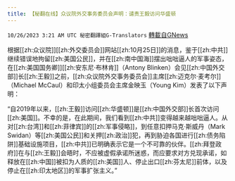 ```yaml
---
title: 【秘翻在线】众议院外交事务委员会声明：谴责王毅访问华盛顿
---
```

`10/26/2023 3:21 AM UTC 秘密翻譯組G-Translators` [轉載自GNews](https://gnews.org/articles/1881706)

根据[[zh:众议院]][[zh:外交委员会]]网站[[zh:10月25日]]的消息，鉴于[[zh:中共]]继续错误地拘留[[zh:美国公民]]，并在[[zh:南中国海]]摆出咄咄逼人的军事姿态，在[[zh:美国国务卿]][[zh:安东尼·布林肯]]（Antony Blinken）会见[[zh:中国外交部]]长[[zh:王毅]]之前，[[zh:众议院外交事务委员会]]主席[[zh:迈克尔·麦考尔]]（Michael McCaul）和印太小组委员会主席金映玉（Young Kim）发表了以下声明：

“自2019年以来，[[zh:王毅]]访问[[zh:华盛顿]]是[[zh:中国外交部]]长首次访问[[zh:美国]]。不幸的是，在此期间，我们看到[[zh:中共]]变得越来越咄咄逼人。从对[[zh:台湾]]和[[zh:菲律宾]]的[[zh:军事侵略]]，到任意扣押马克·斯威丹（Mark Swidan）等[[zh:美国公民]]和关押[[zh:政治]]犯，再到胁迫各国进行[[zh:债务陷阱]]基础设施项目，[[zh:中共]]已明确表示它是一个不可靠的伙伴。[[zh:拜登政府]]在与[[zh:王毅]]会晤时，不应被虚假承诺所迷惑，而应要求对方兑现承诺，如释放在[[zh:中国]]被扣为人质的[[zh:美国]]人、停止出口[[zh:芬太尼]]前体，以及停止在[[zh:印太地区]]的军事扩张主义。”
